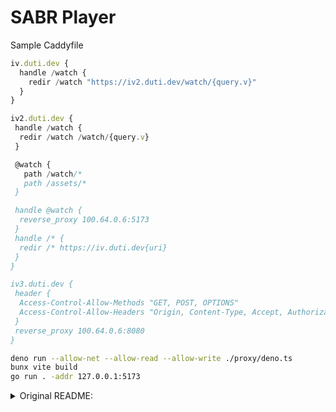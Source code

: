 # SABR Player

Sample Caddyfile

```js
iv.duti.dev {
  handle /watch {
    redir /watch "https://iv2.duti.dev/watch/{query.v}"
  }
}

iv2.duti.dev {
 handle /watch {
  redir /watch /watch/{query.v}
 }

 @watch {
   path /watch/*
   path /assets/*
 }

 handle @watch {
  reverse_proxy 100.64.0.6:5173
 }
 handle /* {
  redir /* https://iv.duti.dev{uri}
 }
}

iv3.duti.dev {
 header {
  Access-Control-Allow-Methods "GET, POST, OPTIONS"
  Access-Control-Allow-Headers "Origin, Content-Type, Accept, Authorization"
 }
 reverse_proxy 100.64.0.6:8080
}
```

```sh
deno run --allow-net --allow-read --allow-write ./proxy/deno.ts
bunx vite build
go run . -addr 127.0.0.1:5173
```

<details>

<summary>
Original README:
</summary>

# UMP-SABR Shaka Demo

This is a web app demonstrating a SABR/UMP player implementation using Shaka Player. It supports all streaming formats YouTube currently uses.
![Screenshot 2025-03-20 140139](https://github.com/user-attachments/assets/a415b993-aeef-4dea-83ae-1ee2fb7efdb2)

## Prerequisites

- Node.js
- Deno (for proxy server)

## Setup

1. Start the proxy server (required to avoid CORS issues):

```bash
deno run --allow-net --allow-read --allow-write ./proxy/deno.ts
```

2. Install and run the application:

```bash
npm install
npm run dev
```

## Technical Stuff

About a year or two ago, YouTube started experimenting with SABR (Server ABR) streaming. It allows the server to dynamically adjust the stream based on the user's network conditions and device capabilities. While this is all pretty good for YouTube, it's quite difficult to implement properly in third-party apps (think FreeTube, NewPipe, GrayJay, etc.)

For one, the SABR stream is not a standard DASH/HLS stream. It uses a custom streaming protocol (UMP) that is not compatible with any players available these days. And on top of that, it delivers both audio and video segments in one request, which is another incompatibility with DASH and HLS. It also does not use byte ranges, but rather a time value in milliseconds.

Trying to get around those issues, I ended up creating a custom Http plugin for Shaka Player. This plugin is responsible for parsing the response into something that Shaka Player can understand:

- [sabrUmpParser](./src/utils/sabrUmpParser.ts)
- [shakaHttpPlugin](./src/utils/shakaHttpPlugin.ts)
- [VideoPlayer](./src/components/VideoPlayer.vue)

### How it works

The UMP response is streamed and parsed on the fly using a `ReadableStream`. The parser processes different parts of the response as they arrive. A few examples of such parts are:

1. **FORMAT_INITIALIZATION_METADATA**: Contains codec information, total number of segments, etc
2. **MEDIA_HEADER**: Contains segment timing and format details
3. **MEDIA**: The actual audio/video data chunks
4. **NEXT_REQUEST_POLICY**: Contains playback cookies for subsequent requests

This approach is very efficient because:

- It processes data in chunks instead of parsing the entire thing at once (which is what I was doing before :p)
- Extra segments, if any, are ignored
- Requests are aborted once target segment is found

For SABR specifically, it also does the following:

- Caches init segments to reduce switching delay between qualities
- Handles stream protection status and error responses
- Maintains playback cookies for session continuity

## Acknowledgments

Special thanks to [@absidue](https://github.com/absidue) for helping debug Shaka Player issues and investigating different implementation approaches.

## License

Distributed under the [MIT](./LICENSE) License.

<p align="right">
(<a href="#top">back to top</a>)
</p>
</details>
